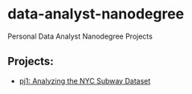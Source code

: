# data-analyst-nanodegree
Personal Data Analyst Nanodegree Projects

## Projects:

- [pj1: Analyzing the NYC Subway Dataset](https://github.com/eberlitz/data-analyst-nanodegree/tree/master/pj1)

